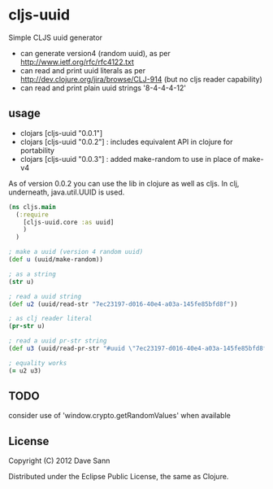 # cljs-uuid

Simple CLJS uuid generator

* can generate version4 (random uuid), as per http://www.ietf.org/rfc/rfc4122.txt
* can read and print uuid literals as per http://dev.clojure.org/jira/browse/CLJ-914 (but no cljs reader capability)
* can read and print plain uuid strings '8-4-4-4-12'

## usage

* clojars [cljs-uuid "0.0.1"]
* clojars [cljs-uuid "0.0.2"] : includes equivalent API in clojure for portability
* clojars [cljs-uuid "0.0.3"] : added make-random to use in place of make-v4

As of version 0.0.2 you can use the lib in clojure as well as cljs.
In clj, underneath, java.util.UUID is used.


```clojure
(ns cljs.main
  (:require
    [cljs-uuid.core :as uuid]
    )
  )

; make a uuid (version 4 random uuid)  
(def u (uuid/make-random))

; as a string  
(str u)

; read a uuid string   
(def u2 (uuid/read-str "7ec23197-d016-40e4-a03a-145fe85bfd8f"))

; as clj reader literal  
(pr-str u)

; read a uuid pr-str string   
(def u3 (uuid/read-pr-str "#uuid \"7ec23197-d016-40e4-a03a-145fe85bfd8f\""))

; equality works  
(= u2 u3)

```

## TODO

consider use of 'window.crypto.getRandomValues' when available


## License

Copyright (C) 2012 Dave Sann

Distributed under the Eclipse Public License, the same as Clojure.
